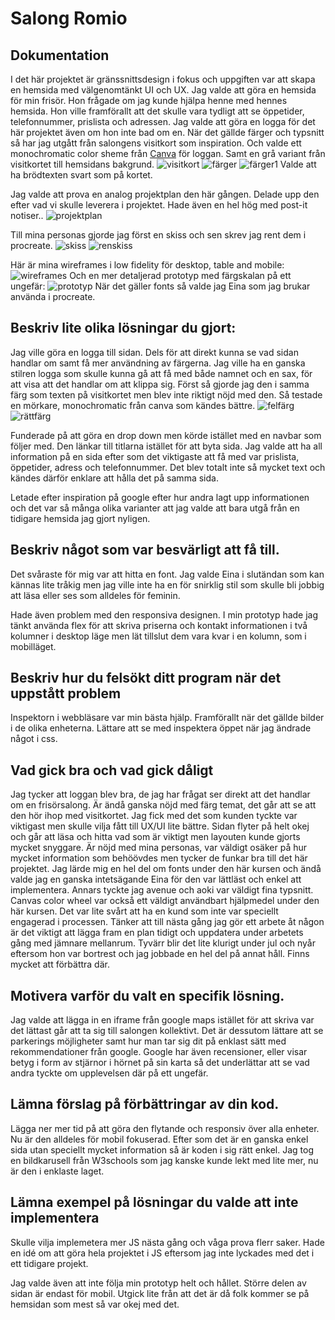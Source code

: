 # Salong Romio

## Dokumentation

I det här projektet är gränssnittsdesign i fokus och uppgiften var att skapa en hemsida med välgenomtänkt UI och UX. Jag
valde att göra en hemsida för min frisör. Hon frågade om jag kunde hjälpa henne med hennes hemsida. Hon ville
framförallt att det skulle vara tydligt att se öppetider, telefonnummer, prislista och adressen. Jag valde att göra en
logga för det här projektet även om hon inte bad om en. När det gällde färger och typsnitt så har jag utgått från
salongens visitkort som inspiration. Och valde ett monochromatic
color sheme från [Canva](https://www.canva.com/colors/color-wheel/) för loggan. Samt en grå variant från 
visitkortet till hemsidans bakgrund.
![visitkort](img/visitkort.JPG)
![färger](img/monochromatic.png)
![färger1](img/monochromatic1.png)
Valde att ha brödtexten svart som på kortet.

Jag valde att prova en analog projektplan den här gången. Delade upp den efter vad vi skulle leverera i projektet. Hade även en hel hög med post-it notiser..
![projektplan](img/pp.png)

Till mina personas gjorde jag först en skiss och sen skrev jag rent dem i procreate.
![skiss](img/personas_skiss.png)
![renskiss](img/personas.JPG)

Här är mina wireframes i low fidelity för desktop, table and mobile:
![wireframes](img/wireframes.PNG)
Och en mer detaljerad prototyp med färgskalan på ett ungefär:
![prototyp](img/prototyp.PNG)
När det gäller fonts så valde jag Eina som jag brukar använda i
procreate.

## Beskriv lite olika lösningar du gjort:

Jag ville göra en logga till sidan. Dels för att direkt kunna se vad sidan handlar om samt få mer användning av färgerna. Jag ville ha en ganska stilren logga som skulle kunna gå att få med både namnet och en sax, för att visa att det handlar om att klippa sig. Först så gjorde jag den i samma färg som texten på visitkortet men blev inte riktigt nöjd med den. Så testade en mörkare, monochromatic från canva som kändes bättre.
![felfärg](img/Logo_Romio.jpeg)![rättfärg](img/Logo_Romio.png)

Funderade på att göra en drop down men körde istället med en navbar som följer med. Den länkar till titlarna istället för att byta sida.
Jag valde att ha all information på en sida efter som det viktigaste att få med var prislista, öppetider, adress och telefonnummer. Det blev totalt inte så mycket text och kändes därför enklare att hålla det på samma sida.

Letade efter inspiration på google efter hur andra lagt upp informationen och det var så många olika varianter att jag valde att bara utgå från en tidigare hemsida jag gjort nyligen.


## Beskriv något som var besvärligt att få till. 

Det svåraste för mig var att hitta en font. Jag valde Eina i slutändan som kan kännas lite tråkig men jag ville inte ha en för snirklig stil som skulle bli jobbig att läsa eller ses som alldeles för feminin. 

Hade även problem med den responsiva designen. I min prototyp hade jag tänkt använda flex för att skriva priserna och kontakt informationen i två kolumner i desktop läge men lät tillslut dem vara kvar i en kolumn, som i mobilläget.

## Beskriv hur du felsökt ditt program när det uppstått problem 

Inspektorn i webbläsare var min bästa hjälp. Framförallt när det gällde bilder i de olika enheterna. Lättare att se med inspektera öppet när jag ändrade något i css.

## Vad gick bra och vad gick dåligt

Jag tycker att loggan blev bra, de jag har frågat ser direkt att det handlar om en frisörsalong. Är ändå ganska nöjd med färg temat, det går att se att den hör ihop med visitkortet. Jag fick med det som kunden tyckte var viktigast men skulle vilja fått till UX/UI lite bättre. Sidan flyter på helt okej och går att läsa och hitta vad som är viktigt men layouten kunde gjorts mycket snyggare. Är nöjd med mina personas, var väldigt osäker på hur mycket information som behöövdes men tycker de funkar bra till det här projektet.
Jag lärde mig en hel del om fonts under den här kursen och ändå valde jag en ganska intetsägande Eina för den var lättläst och enkel att implementera. Annars tyckte jag avenue och aoki var väldigt fina typsnitt. Canvas color wheel var också ett väldigt användbart hjälpmedel under den här kursen.
Det var lite svårt att ha en kund som inte var speciellt engagerad i processen. Tänker att till nästa gång jag gör ett arbete åt någon är det viktigt att lägga fram en plan tidigt och uppdatera under arbetets gång med jämnare mellanrum. Tyvärr blir det lite klurigt under jul och nyår eftersom hon var bortrest och jag jobbade en hel del på annat håll. Finns mycket att förbättra där.

## Motivera varför du valt en specifik lösning. 

Jag valde att lägga in en iframe från google maps istället för att
skriva var det lättast går att ta sig till salongen kollektivt.
Det är dessutom lättare att se parkerings möjligheter samt hur man tar sig dit på enklast sätt med rekommendationer från google.
Google har även recensioner, eller visar betyg i form av stjärnor i hörnet på sin karta så det underlättar att se vad andra tyckte om upplevelsen där på ett ungefär.

## Lämna förslag på förbättringar av din kod. 

Lägga ner mer tid på att göra den flytande och responsiv över alla enheter. Nu är den alldeles för mobil fokuserad. Efter som det är en ganska enkel sida utan speciellt mycket information så är koden i sig rätt enkel. Jag tog en bildkarusell från W3schools som jag kanske kunde lekt med lite mer, nu är den i enklaste laget.

## Lämna exempel på lösningar du valde att inte implementera

Skulle vilja implemetera mer JS nästa gång och våga prova flerr saker. Hade en idé om att göra hela projektet i JS eftersom jag
inte lyckades med det i ett tidigare projekt. 

Jag valde även att inte följa min prototyp helt och hållet. Större delen av sidan är endast för mobil. Utgick lite från att det är då folk kommer se på hemsidan som mest så var okej med det.

